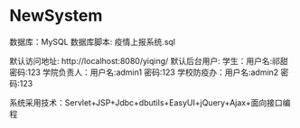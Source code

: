 # NewSystem
数据库：MySQL
数据库脚本: 疫情上报系统.sql

默认访问地址: http://localhost:8080/yiqing/
默认后台用户: 
学生：用户名:祁甜 密码:123
学院负责人：用户名:admin1 密码:123
学校防疫办：用户名:admin2 密码:123

系统采用技术：Servlet+JSP+Jdbc+dbutils+EasyUI+jQuery+Ajax+面向接口编程
